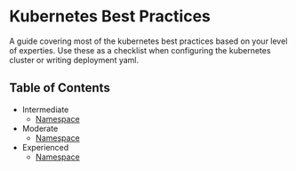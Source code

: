 # Kubernetes Best Practices

A guide covering most of the kubernetes best practices based on your level of experties. Use these as a checklist when configuring the kubernetes cluster or writing deployment yaml.

## Table of Contents

- Intermediate
    + [Namespace](https://github.com/vaibhavneedreply/kubernetes-best-practices/blob/master/namespace/README.md)
- Moderate
    + [Namespace](https://github.com/vaibhavneedreply/kubernetes-best-practices/blob/master/namespace/README.md)
- Experienced
    + [Namespace](https://github.com/vaibhavneedreply/kubernetes-best-practices/blob/master/namespace/README.md)
